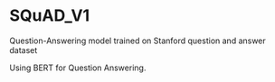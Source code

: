 # SQuAD_V1
Question-Answering model trained on Stanford question and answer dataset
<p>
  Using BERT for Question Answering.
</p>  
